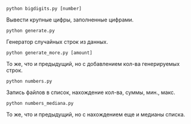 <code>python bigdigits.py [number]</code>
<p>Вывести крупные цифры, заполненные цифрами.</p>
<code>python generate.py</code>
<p>Генератор случайных строк из данных.</p>
<code>python generate_more.py [amount]</code>
<p>То же, что и предыдущий, но с добавлением кол-ва генерируемых строк.</p>
<code>python numbers.py</code>
<p>Запись файлов в список, нахождение кол-ва, суммы, мин., макс.</p>
<code>python numbers_mediana.py</code>
<p>То же, что и предыдущий, но с нахождением еще и медианы списка.</p>